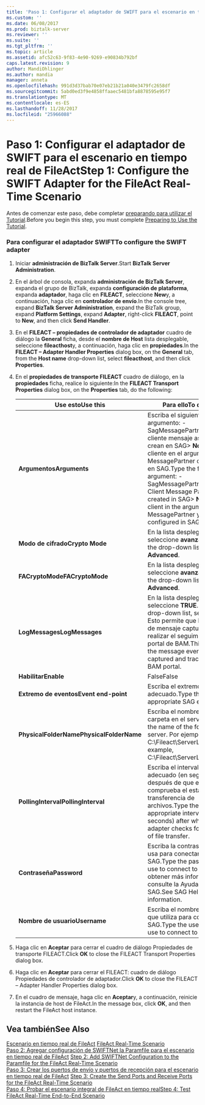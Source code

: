 ```yaml
---
title: 'Paso 1: Configurar el adaptador de SWIFT para el escenario en tiempo real de FileAct | Documentos de Microsoft'
ms.custom: ''
ms.date: 06/08/2017
ms.prod: biztalk-server
ms.reviewer: ''
ms.suite: ''
ms.tgt_pltfrm: ''
ms.topic: article
ms.assetid: afc52c63-9f83-4e90-9269-e90834b792bf
caps.latest.revision: 9
author: MandiOhlinger
ms.author: mandia
manager: anneta
ms.openlocfilehash: 991d3d37bab70e07eb21b21a040e3479fc2658df
ms.sourcegitcommit: 5abd0ed3f9e4858ffaaec5481bfa8878595e95f7
ms.translationtype: MT
ms.contentlocale: es-ES
ms.lasthandoff: 11/28/2017
ms.locfileid: "25966088"
---
```

# <a name="step-1-configure-the-swift-adapter-for-the-fileact-real-time-scenario"></a><span data-ttu-id="69eff-102">Paso 1: Configurar el adaptador de SWIFT para el escenario en tiempo real de FileAct</span><span class="sxs-lookup"><span data-stu-id="69eff-102">Step 1: Configure the SWIFT Adapter for the FileAct Real-Time Scenario</span></span>
<span data-ttu-id="69eff-103">Antes de comenzar este paso, debe completar [preparando para utilizar el Tutorial](../../adapters-and-accelerators/fileact-interact/preparing-to-use-the-tutorial1.md).</span><span class="sxs-lookup"><span data-stu-id="69eff-103">Before you begin this step, you must complete [Preparing to Use the Tutorial](../../adapters-and-accelerators/fileact-interact/preparing-to-use-the-tutorial1.md).</span></span>  
  
### <a name="to-configure-the-swift-adapter"></a><span data-ttu-id="69eff-104">Para configurar el adaptador SWIFT</span><span class="sxs-lookup"><span data-stu-id="69eff-104">To configure the SWIFT adapter</span></span>  
  
1.  <span data-ttu-id="69eff-105">Iniciar **administración de BizTalk Server**.</span><span class="sxs-lookup"><span data-stu-id="69eff-105">Start **BizTalk Server Administration**.</span></span>  
  
2.  <span data-ttu-id="69eff-106">En el árbol de consola, expanda **administración de BizTalk Server**, expanda el grupo de BizTalk, expanda **configuración de plataforma**, expanda **adaptador**, haga clic en  **FILEACT**, seleccione **New**y, a continuación, haga clic en **controlador de envío**.</span><span class="sxs-lookup"><span data-stu-id="69eff-106">In the console tree, expand **BizTalk Server Administration**, expand the BizTalk group, expand **Platform Settings**, expand **Adapter**, right-click **FILEACT**, point to **New**, and then click **Send Handler**.</span></span>  
  
3.  <span data-ttu-id="69eff-107">En el **FILEACT – propiedades de controlador de adaptador** cuadro de diálogo la **General** ficha, desde el **nombre de Host** lista desplegable, seleccione **fileacthost**y, a continuación, haga clic en **propiedades**.</span><span class="sxs-lookup"><span data-stu-id="69eff-107">In the **FILEACT – Adapter Handler Properties** dialog box, on the **General** tab, from the **Host name** drop-down list, select **fileacthost**, and then click **Properties**.</span></span>  
  
4.  <span data-ttu-id="69eff-108">En el **propiedades de transporte FILEACT** cuadro de diálogo, en la **propiedades** ficha, realice lo siguiente:</span><span class="sxs-lookup"><span data-stu-id="69eff-108">In the **FILEACT Transport Properties** dialog box, on the **Properties** tab, do the following:</span></span>  
  
    |<span data-ttu-id="69eff-109">**Use esto**</span><span class="sxs-lookup"><span data-stu-id="69eff-109">**Use this**</span></span>|<span data-ttu-id="69eff-110">**Para ello**</span><span class="sxs-lookup"><span data-stu-id="69eff-110">**To do this**</span></span>|  
    |------------------|--------------------|  
    |<span data-ttu-id="69eff-111">**Argumentos**</span><span class="sxs-lookup"><span data-stu-id="69eff-111">**Arguments**</span></span>|<span data-ttu-id="69eff-112">Escriba el siguiente argumento: - SagMessagePartner \<Fileact cliente mensaje asociado se crean en SAG\> **Nota:** el cliente en el argumento es el MessagePartner configurado en SAG.</span><span class="sxs-lookup"><span data-stu-id="69eff-112">Type the following argument: -SagMessagePartner \<Fileact Client Message Partner created in SAG\> **Note:**  The client in the argument is the MessagePartner you configured in SAG.</span></span>|  
    |<span data-ttu-id="69eff-113">**Modo de cifrado**</span><span class="sxs-lookup"><span data-stu-id="69eff-113">**Crypto Mode**</span></span>|<span data-ttu-id="69eff-114">En la lista desplegable, seleccione **avanzadas**.</span><span class="sxs-lookup"><span data-stu-id="69eff-114">From the drop-down list, select **Advanced**.</span></span>|  
    |<span data-ttu-id="69eff-115">**FACryptoMode**</span><span class="sxs-lookup"><span data-stu-id="69eff-115">**FACryptoMode**</span></span>|<span data-ttu-id="69eff-116">En la lista desplegable, seleccione **avanzadas**.</span><span class="sxs-lookup"><span data-stu-id="69eff-116">From the drop-down list, select **Advanced**.</span></span>|  
    |<span data-ttu-id="69eff-117">**LogMessages**</span><span class="sxs-lookup"><span data-stu-id="69eff-117">**LogMessages**</span></span>|<span data-ttu-id="69eff-118">En la lista desplegable, seleccione **TRUE**.</span><span class="sxs-lookup"><span data-stu-id="69eff-118">From the drop-down list, select **TRUE**.</span></span> <span data-ttu-id="69eff-119">Esto permite que los eventos de mensaje capturar y realizar el seguimiento en el portal de BAM.</span><span class="sxs-lookup"><span data-stu-id="69eff-119">This enables the message events to be captured and tracked in the BAM portal.</span></span>|  
    |<span data-ttu-id="69eff-120">**Habilitar**</span><span class="sxs-lookup"><span data-stu-id="69eff-120">**Enable**</span></span>|<span data-ttu-id="69eff-121">False</span><span class="sxs-lookup"><span data-stu-id="69eff-121">False</span></span>|  
    |<span data-ttu-id="69eff-122">**Extremo de eventos**</span><span class="sxs-lookup"><span data-stu-id="69eff-122">**Event end-point**</span></span>|<span data-ttu-id="69eff-123">Escriba el extremo SAG adecuado.</span><span class="sxs-lookup"><span data-stu-id="69eff-123">Type the appropriate SAG end-point.</span></span>|  
    |<span data-ttu-id="69eff-124">**PhysicalFolderName**</span><span class="sxs-lookup"><span data-stu-id="69eff-124">**PhysicalFolderName**</span></span>|<span data-ttu-id="69eff-125">Escriba el nombre de la carpeta en el servidor.</span><span class="sxs-lookup"><span data-stu-id="69eff-125">Type the name of the folder on the server.</span></span> <span data-ttu-id="69eff-126">Por ejemplo, C:\Fileact\ServerLocation.</span><span class="sxs-lookup"><span data-stu-id="69eff-126">For example, C:\Fileact\ServerLocation.</span></span>|  
    |<span data-ttu-id="69eff-127">**PollingInterval**</span><span class="sxs-lookup"><span data-stu-id="69eff-127">**PollingInterval**</span></span>|<span data-ttu-id="69eff-128">Escriba el intervalo adecuado (en segundos) después de que el adaptador comprueba el estado de transferencia de archivos.</span><span class="sxs-lookup"><span data-stu-id="69eff-128">Type the appropriate interval (in seconds) after which the adapter checks for the status of file transfer.</span></span>|  
    |<span data-ttu-id="69eff-129">**Contraseña**</span><span class="sxs-lookup"><span data-stu-id="69eff-129">**Password**</span></span>|<span data-ttu-id="69eff-130">Escriba la contraseña que usa para conectarse a SAG.</span><span class="sxs-lookup"><span data-stu-id="69eff-130">Type the password you use to connect to SAG.</span></span> <span data-ttu-id="69eff-131">Para obtener más información, consulte la Ayuda de SAG.</span><span class="sxs-lookup"><span data-stu-id="69eff-131">See SAG Help for more information.</span></span>|  
    |<span data-ttu-id="69eff-132">**Nombre de usuario**</span><span class="sxs-lookup"><span data-stu-id="69eff-132">**Username**</span></span>|<span data-ttu-id="69eff-133">Escriba el nombre de usuario que utiliza para conectarse a SAG.</span><span class="sxs-lookup"><span data-stu-id="69eff-133">Type the user name you use to connect to SAG.</span></span>|  
  
5.  <span data-ttu-id="69eff-134">Haga clic en **Aceptar** para cerrar el cuadro de diálogo Propiedades de transporte FILEACT.</span><span class="sxs-lookup"><span data-stu-id="69eff-134">Click **OK** to close the FILEACT Transport Properties dialog box.</span></span>  
  
6.  <span data-ttu-id="69eff-135">Haga clic en **Aceptar** para cerrar el FILEACT: cuadro de diálogo Propiedades de controlador de adaptador.</span><span class="sxs-lookup"><span data-stu-id="69eff-135">Click **OK** to close the FILEACT – Adapter Handler Properties dialog box.</span></span>  
  
7.  <span data-ttu-id="69eff-136">En el cuadro de mensaje, haga clic en **Aceptar**y, a continuación, reinicie la instancia de host de FileAct.</span><span class="sxs-lookup"><span data-stu-id="69eff-136">In the message box, click **OK**, and then restart the FileAct host instance.</span></span>  
  
## <a name="see-also"></a><span data-ttu-id="69eff-137">Vea también</span><span class="sxs-lookup"><span data-stu-id="69eff-137">See Also</span></span>  
 <span data-ttu-id="69eff-138">[Escenario en tiempo real de FileAct](../../adapters-and-accelerators/fileact-interact/fileact-real-time-scenario.md) </span><span class="sxs-lookup"><span data-stu-id="69eff-138">[FileAct Real-Time Scenario](../../adapters-and-accelerators/fileact-interact/fileact-real-time-scenario.md) </span></span>  
 <span data-ttu-id="69eff-139">[Paso 2: Agregar configuración de SWIFTNet la Paramfile para el escenario en tiempo real de FileAct](../../adapters-and-accelerators/fileact-interact/step-2-add-swiftnet-configuration-to-paramfile-for-fileact-real-time-scenario.md) </span><span class="sxs-lookup"><span data-stu-id="69eff-139">[Step 2: Add SWIFTNet Configuration to the Paramfile for the FileAct Real-Time Scenario](../../adapters-and-accelerators/fileact-interact/step-2-add-swiftnet-configuration-to-paramfile-for-fileact-real-time-scenario.md) </span></span>  
 <span data-ttu-id="69eff-140">[Paso 3: Crear los puertos de envío y puertos de recepción para el escenario en tiempo real de FileAct](../../adapters-and-accelerators/fileact-interact/step-3-create-the-send-ports-and-receive-ports-for-fileact-real-time-scenario.md) </span><span class="sxs-lookup"><span data-stu-id="69eff-140">[Step 3: Create the Send Ports and Receive Ports for the FileAct Real-Time Scenario](../../adapters-and-accelerators/fileact-interact/step-3-create-the-send-ports-and-receive-ports-for-fileact-real-time-scenario.md) </span></span>  
 [<span data-ttu-id="69eff-141">Paso 4: Probar el escenario integral de FileAct en tiempo real</span><span class="sxs-lookup"><span data-stu-id="69eff-141">Step 4: Test FileAct Real-Time End-to-End Scenario</span></span>](../../adapters-and-accelerators/fileact-interact/step-4-test-fileact-real-time-end-to-end-scenario.md)